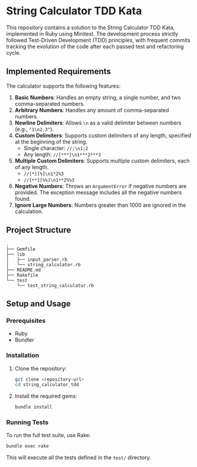 # String Calculator TDD Kata

This repository contains a solution to the String Calculator TDD Kata, implemented in Ruby using Minitest. The development process strictly followed Test-Driven Development (TDD) principles, with frequent commits tracking the evolution of the code after each passed test and refactoring cycle.

## Implemented Requirements

The calculator supports the following features:

1.  **Basic Numbers**: Handles an empty string, a single number, and two comma-separated numbers.
2.  **Arbitrary Numbers**: Handles any amount of comma-separated numbers.
3.  **Newline Delimiters**: Allows `\n` as a valid delimiter between numbers (e.g., `"1\n2,3"`).
4.  **Custom Delimiters**: Supports custom delimiters of any length, specified at the beginning of the string.
    -   Single character: `//;\n1;2`
    -   Any length: `//[***]\n1***2***3`
5.  **Multiple Custom Delimiters**: Supports multiple custom delimiters, each of any length.
    -   `//[*][%]\n1*2%3`
    -   `//[**][%%]\n1**2%%3`
6.  **Negative Numbers**: Throws an `ArgumentError` if negative numbers are provided. The exception message includes all the negative numbers found.
7.  **Ignore Large Numbers**: Numbers greater than 1000 are ignored in the calculation.

## Project Structure

```
.
├── Gemfile
├── lib
│   ├── input_parser.rb
│   └── string_calculator.rb
├── README.md
├── Rakefile
└── test
    └── test_string_calculator.rb
```

## Setup and Usage

### Prerequisites

-   Ruby
-   Bundler

### Installation

1.  Clone the repository:
    ```sh
    git clone <repository-url>
    cd string_calculator_tdd
    ```

2.  Install the required gems:
    ```sh
    bundle install
    ```

### Running Tests

To run the full test suite, use Rake:

```sh
bundle exec rake
```

This will execute all the tests defined in the `test/` directory.